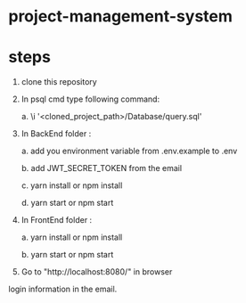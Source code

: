 # project-management-system

# steps
1. clone this repository
2. In psql cmd type following command:


    a. \i '<cloned_project_path>/Database/query.sql'


3. In BackEnd folder :


    a. add you environment variable from .env.example to .env


    b. add JWT_SECRET_TOKEN from the email


    c. yarn install or npm install


    d. yarn start or npm start


3. In FrontEnd folder :


    a. yarn install or npm install


    b. yarn start or npm start



4. Go to "http://localhost:8080/" in browser


login information in the email.